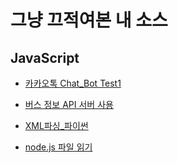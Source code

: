 # 그냥 끄적여본 내 소스     

## JavaScript

- [카카오톡 Chat_Bot Test1](./contents/node_챗봇테스트1.md)  
  
- [버스 정보 API 서버 사용](./contents/Bus_API(node.js).md)

- [XML파싱_파이썬](./contents/XML_Parsing_Python.md)

- [node.js 파일 읽기](./contents/node_파일읽기.md)